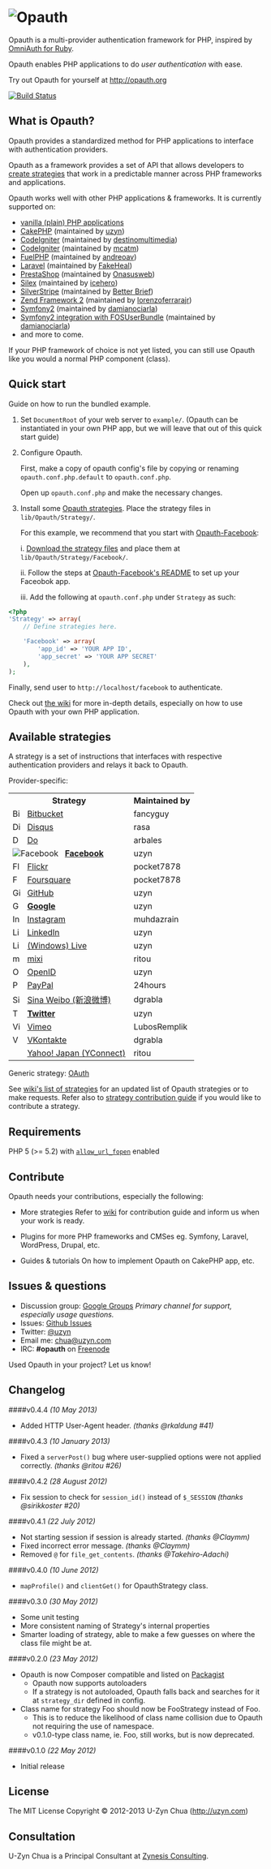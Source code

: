 ![Opauth](https://github.com/uzyn/opauth.org/raw/master/images/opauth-logo-300px-transparent.png)
=================================
Opauth is a multi-provider authentication framework for PHP, inspired by [OmniAuth for Ruby](https://github.com/intridea/omniauth).

Opauth enables PHP applications to do *user authentication* with ease.

Try out Opauth for yourself at http://opauth.org

[![Build Status](https://secure.travis-ci.org/opauth/opauth.png?branch=master)](http://travis-ci.org/opauth/opauth)

What is Opauth?
---------------
Opauth provides a standardized method for PHP applications to interface with authentication providers.

Opauth as a framework provides a set of API that allows developers to [create strategies](https://github.com/opauth/opauth/wiki/Strategy-Contribution-Guide) that work in a predictable manner across PHP frameworks and applications.

Opauth works well with other PHP applications & frameworks. It is currently supported on:

- [vanilla (plain) PHP applications](https://github.com/opauth/opauth/tree/master/example)
- [CakePHP](https://github.com/uzyn/cakephp-opauth) (maintained by [uzyn](https://github.com/uzyn))
- [CodeIgniter](https://github.com/destinomultimedia/ci_opauth) (maintained by [destinomultimedia](https://github.com/destinomultimedia))
- [CodeIgniter](https://github.com/mcatm/Opauth-Plugin-for-Codeigniter) (maintained by [mcatm](https://github.com/mcatm))
- [FuelPHP](https://github.com/andreoav/fuel-opauth) (maintained by [andreoav](https://github.com/andreoav/))
- [Laravel](https://github.com/FakeHeal/opauth-laravel) (maintained by [FakeHeal](https://github.com/FakeHeal/))
- [PrestaShop](https://github.com/Onasusweb/PrestaShop-Opauth) (maintained by [Onasusweb](https://github.com/Onasusweb))
- [Silex](https://github.com/icehero/silex-opauth) (maintained by [icehero](https://github.com/icehero/))
- [SilverStripe](https://github.com/BetterBrief/silverstripe-opauth) (maintained by [Better Brief](https://github.com/BetterBrief))
- [Zend Framework 2](https://github.com/lorenzoferrarajr/LfjOpauth) (maintained by [lorenzoferrarajr](https://github.com/lorenzoferrarajr))
- [Symfony2](https://github.com/damianociarla/DCSOpauthBundle) (maintained by [damianociarla](https://github.com/damianociarla))
- [Symfony2 integration with FOSUserBundle](https://github.com/damianociarla/DCSOpauthFOSUBBundle) (maintained by [damianociarla](https://github.com/damianociarla))
- and more to come.

If your PHP framework of choice is not yet listed, you can still use Opauth like you would a normal PHP component (class).

Quick start
-----------
Guide on how to run the bundled example.

1. Set `DocumentRoot` of your web server to `example/`.
   (Opauth can be instantiated in your own PHP app, but we will leave that out of this quick start guide)

2. Configure Opauth.

   First, make a copy of opauth config's file by copying or renaming
   `opauth.conf.php.default` to `opauth.conf.php`.

   Open up `opauth.conf.php` and make the necessary changes.

3. Install some [Opauth strategies](https://github.com/opauth/opauth/wiki/List-of-strategies).
   Place the strategy files in `lib/Opauth/Strategy/`.

   For this example, we recommend that you start with [Opauth-Facebook](https://github.com/opauth/facebook):

   i. [Download the strategy files](https://github.com/opauth/facebook/zipball/master) and place them at `lib/Opauth/Strategy/Facebook/`.

   ii. Follow the steps at [Opauth-Facebook's README](https://github.com/opauth/facebook/blob/master/README.md) to set up your Faceobok app.

   iii. Add the following at `opauth.conf.php` under `Strategy` as such:

```php
<?php
'Strategy' => array(
    // Define strategies here.

    'Facebook' => array(
        'app_id' => 'YOUR APP ID',
        'app_secret' => 'YOUR APP SECRET'
    ),
);
```

Finally, send user to `http://localhost/facebook` to authenticate.


Check out [the wiki](https://github.com/opauth/opauth/wiki) for more in-depth details, especially on how to use Opauth with your own PHP application.

Available strategies
--------------------
A strategy is a set of instructions that interfaces with respective authentication providers and relays it back to Opauth.

Provider-specific:

<table>
<tr>
	<th>Strategy</th>
	<th>Maintained by</th>
</tr>
<tr>
	<td><img src="http://g.etfv.co/http://bitbucket.org" alt="Bitbucket" width="16">&nbsp;&nbsp;
		<a href="http://github.com/fancyguy/opauth-bitbucket">Bitbucket</a></td>
	<td>fancyguy</td>
</tr>
<tr>
	<td><img src="http://g.etfv.co/http://disqus.com" alt="Disqus" width="16">&nbsp;&nbsp;
		<a href="https://github.com/rasa/opauth-disqus">Disqus</a></td>
	<td>rasa</td>
</tr>
<tr>
	<td><img src="http://g.etfv.co/http://do.com" alt="Do" width="16">&nbsp;&nbsp;
		<a href="https://github.com/arbales/opauth-do">Do</a></td>
	<td>arbales</td>
</tr>
<tr>
	<td><img src="http://g.etfv.co/http://facebook.com" alt="Facebook">&nbsp;&nbsp;
		<a href="https://github.com/opauth/facebook"><strong>Facebook</strong></a></td>
	<td>uzyn</td>
</tr>
<tr>
	<td><img src="http://g.etfv.co/http://www.flickr.com" alt="Flickr" width="16" height="16">&nbsp;&nbsp;
		<a href="https://github.com/pocket7878/opauth-flickr">Flickr</a></td>
	<td>pocket7878</td>
</tr>
<tr>
	<td><img src="http://g.etfv.co/http://www.foursquare.com" alt="Foursquare" width="16" height="16">&nbsp;&nbsp;
		<a href="https://github.com/pocket7878/opauth-foursquare">Foursquare</a></td>
	<td>pocket7878</td>
</tr>
<tr>
	<td><img src="http://g.etfv.co/http://github.com" alt="GitHub" width="16" height="16">&nbsp;&nbsp;
		<a href="https://github.com/opauth/github">GitHub</a></td>
	<td>uzyn</td>
</tr>
<tr>
	<td><img src="http://g.etfv.co/http://google.com" alt="Google" width="16" height="16">&nbsp;&nbsp;
		<a href="https://github.com/opauth/google"><strong>Google</strong></a></td>
	<td>uzyn</td>
</tr>
<tr>
	<td><img src="http://g.etfv.co/http://instagram.com" alt="Instagram" width="16" height="16">&nbsp;&nbsp;
		<a href="https://github.com/muhdazrain/opauth-instagram">Instagram</a></td>
	<td>muhdazrain</td>
</tr>
<tr>
	<td><img src="http://g.etfv.co/http://linkedin.com" alt="LinkedIn" width="16" height="16">&nbsp;&nbsp;
		<a href="https://github.com/opauth/linkedin">LinkedIn</a></td>
	<td>uzyn</td>
</tr>
<tr>
	<td><img src="http://g.etfv.co/http://live.com" alt="Live Connect" width="16" height="16">&nbsp;&nbsp;
		<a href="https://github.com/opauth/live">(Windows) Live</a></td>
	<td>uzyn</td>
</tr>
<tr>
	<td><img src="http://g.etfv.co/http://mixi.co.jp" alt="mixi" width="16" height="16">&nbsp;&nbsp;
		<a href="https://github.com/ritou/opauth-mixi">mixi</a></td>
	<td>ritou</td>
</tr>
<tr>
	<td><img src="http://g.etfv.co/http://openid.net" alt="OpenID" width="16" height="16">&nbsp;&nbsp;
		<a href="https://github.com/opauth/openid">OpenID</a></td>
	<td>uzyn</td>
</tr>
<tr>
	<td><img src="http://g.etfv.co/http://paypal.com" alt="PayPal" width="16" height="16">&nbsp;&nbsp;
		<a href="https://github.com/24hours/opauth-paypal">PayPal</a></td>
	<td>24hours</td>
</tr>
<tr>
	<td><img src="http://g.etfv.co/http://weibo.com" alt="Sina Weibo" width="16" height="16">&nbsp;&nbsp;
		<a href="https://github.com/dgrabla/opauth-sinaweibo">Sina Weibo (新浪微博)</a></td>
	<td>dgrabla</td>
</tr>
<tr>
	<td><img src="http://g.etfv.co/http://twitter.com" alt="Twitter" width="16" height="16">&nbsp;&nbsp;
		<a href="https://github.com/opauth/twitter"><strong>Twitter</strong></a></td>
	<td>uzyn</td>
</tr>
<tr>
	<td><img src="http://g.etfv.co/http://vimeo.com" alt="Vimeo" width="16" height="16">&nbsp;&nbsp;
<a href="https://github.com/LubosRemplik/opauth-vimeo">Vimeo</a></td>
	<td>LubosRemplik</td>
</tr>
<tr>
	<td><img src="http://g.etfv.co/http://vk.com" alt="VK" width="16" height="16">&nbsp;&nbsp;
<a href="https://github.com/dgrabla/opauth-vkontakte">VKontakte</a></td>
	<td>dgrabla</td>
</tr>
<tr>
	<td><img src="http://g.etfv.co/http://developer.yahoo.co.jp" width="16" height="16">&nbsp;&nbsp;
<a href="https://github.com/ritou/opauth-yahoojp">Yahoo! Japan (YConnect)</a></td>
	<td>ritou</td>
</tr>

</table>

Generic strategy: [OAuth](https://github.com/uzyn/opauth-oauth)

See [wiki's list of strategies](https://github.com/opauth/opauth/wiki/List-of-strategies) for an updated list of Opauth strategies or to make requests.
Refer also to [strategy contribution guide](https://github.com/opauth/opauth/wiki/Strategy-contribution-guide) if you would like to contribute a strategy.

Requirements
-------------
PHP 5 (>= 5.2)
with [`allow_url_fopen`](http://php.net/manual/en/filesystem.configuration.php#ini.allow-url-fopen) enabled

Contribute
----------
Opauth needs your contributions, especially the following:

- More strategies
  Refer to [wiki](https://github.com/opauth/opauth/wiki) for contribution guide and inform us when your work is ready.

- Plugins for more PHP frameworks and CMSes
  eg. Symfony, Laravel, WordPress, Drupal, etc.

- Guides & tutorials
  On how to implement Opauth on CakePHP app, etc.


Issues & questions
-------------------
- Discussion group: [Google Groups](https://groups.google.com/group/opauth)
  _Primary channel for support, especially usage questions._
- Issues: [Github Issues](https://github.com/opauth/opauth/issues)
- Twitter: [@uzyn](http://twitter.com/uzyn)
- Email me: chua@uzyn.com
- IRC: **#opauth** on [Freenode](http://webchat.freenode.net/?channels=opauth&uio=d4)

<p>Used Opauth in your project? Let us know!</p>

Changelog
---------

####v0.4.4 _(10 May 2013)_
- Added HTTP User-Agent header. _(thanks @rkaldung #41)_

####v0.4.3 _(10 January 2013)_
- Fixed a `serverPost()` bug where user-supplied options were not applied correctly. _(thanks @ritou #26)_

####v0.4.2 _(28 August 2012)_
- Fix session to check for `session_id()` instead of `$_SESSION` _(thanks @sirikkoster #20)_

####v0.4.1 _(22 July 2012)_
- Not starting session if session is already started. _(thanks @Claymm)_
- Fixed incorrect error message. _(thanks @Claymm)_
- Removed `@` for `file_get_contents`. _(thanks @Takehiro-Adachi)_

####v0.4.0 _(10 June 2012)_
- `mapProfile()` and `clientGet()` for OpauthStrategy class.

####v0.3.0 _(30 May 2012)_
- Some unit testing
- More consistent naming of Strategy's internal properties
- Smarter loading of strategy, able to make a few guesses on where the class file might be at.

####v0.2.0 _(23 May 2012)_
- Opauth is now Composer compatible and listed on [Packagist](http://packagist.org/packages/opauth/opauth)
    - Opauth now supports autoloaders
    - If a strategy is not autoloaded, Opauth falls back and searches for it at `strategy_dir` defined in config.
- Class name for strategy Foo should now be FooStrategy instead of Foo.
    - This is to reduce the likelihood of class name collision due to Opauth not requiring the use of namespace.
    - v0.1.0-type class name, ie. Foo, still works, but is now deprecated.

####v0.1.0 _(22 May 2012)_
- Initial release

License
---------
The MIT License
Copyright © 2012-2013 U-Zyn Chua (http://uzyn.com)

Consultation
---------
U-Zyn Chua is a Principal Consultant at [Zynesis Consulting](http://zynesis.com).
